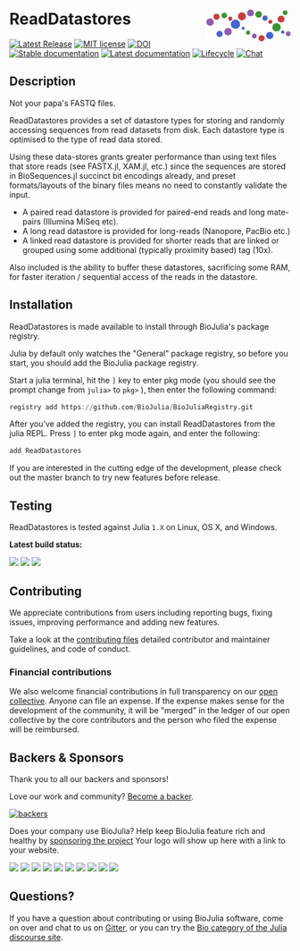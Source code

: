# <img src="./sticker.svg" width="30%" align="right" /> ReadDatastores

[![Latest Release](https://img.shields.io/github/release/BioJulia/ReadDatastores.jl.svg)](https://github.com/BioJulia/ReadDatastores.jl/releases/latest)
[![MIT license](https://img.shields.io/badge/license-MIT-green.svg)](https://github.com/BioJulia/ReadDatastores.jl/blob/master/LICENSE)
[![DOI](https://zenodo.org/badge/195041644.svg)](https://zenodo.org/badge/latestdoi/195041644)
[![Stable documentation](https://img.shields.io/badge/docs-stable-blue.svg)](https://biojulia.github.io/ReadDatastores.jl/stable)
[![Latest documentation](https://img.shields.io/badge/docs-dev-blue.svg)](https://biojulia.github.io/ReadDatastores.jl/latest/)
[![Lifecycle](https://www.repostatus.org/badges/latest/wip.svg)](https://www.repostatus.org/#wi)
[![Chat](https://img.shields.io/gitter/room/BioJulia/ReadDatastores.svg)](https://gitter.im/BioJulia/ReadDatastores.jl)


## Description

Not your papa's FASTQ files.

ReadDatastores provides a set of datastore types for storing and randomly accessing sequences
from read datasets from disk. Each datastore type is optimised to the type of read data stored.

Using these data-stores grants greater performance than using text files that
store reads (see FASTX.jl, XAM.jl, etc.)
since the sequences are stored in BioSequences.jl succinct bit encodings already,
and preset formats/layouts of the binary files means no need to constantly validate the input.

- A paired read datastore is provided for paired-end reads and long mate-pairs (Illumina MiSeq etc).
- A long read datastore is provided for long-reads (Nanopore, PacBio etc.)
- A linked read datastore is provided for shorter reads that are linked or grouped using some additional
  (typically proximity based) tag (10x).

Also included is the ability to buffer these datastores, sacrificing some RAM,
for faster iteration / sequential access of the reads in the datastore. 

## Installation

ReadDatastores is made available to install through BioJulia's package registry.

Julia by default only watches the "General" package registry, so before you start,
you should add the BioJulia package registry.

Start a julia terminal, hit the `]` key to enter pkg mode (you should see the
prompt change from `julia>` to `pkg>` ), then enter the following command:

```julia
registry add https://github.com/BioJulia/BioJuliaRegistry.git
```

After you've added the registry, you can install ReadDatastores from the julia
REPL. Press `]` to enter pkg mode again, and enter the following:

```julia
add ReadDatastores
```

If you are interested in the cutting edge of the development, please check out
the master branch to try new features before release.


## Testing

ReadDatastores is tested against Julia `1.X` on Linux, OS X, and Windows.

**Latest build status:**

![](https://github.com/BioJulia/ReadDatastores.jl/workflows/Unit%20testing/badge.svg)
![](https://github.com/BioJulia/ReadDatastores.jl/workflows/Documentation/badge.svg)
[![](https://codecov.io/gh/BioJulia/ReadDatastores.jl/branch/master/graph/badge.svg)](https://codecov.io/gh/BioJulia/ReadDatastores.jl)


## Contributing

We appreciate contributions from users including reporting bugs, fixing
issues, improving performance and adding new features.

Take a look at the [contributing files](https://github.com/BioJulia/Contributing)
detailed contributor and maintainer guidelines, and code of conduct.



### Financial contributions

We also welcome financial contributions in full transparency on our
[open collective](https://opencollective.com/biojulia).
Anyone can file an expense. If the expense makes sense for the development
of the community, it will be "merged" in the ledger of our open collective by
the core contributors and the person who filed the expense will be reimbursed.


## Backers & Sponsors

Thank you to all our backers and sponsors!

Love our work and community? [Become a backer](https://opencollective.com/biojulia#backer).

[![backers](https://opencollective.com/biojulia/backers.svg?width=890)](https://opencollective.com/biojulia#backers)

Does your company use BioJulia? Help keep BioJulia feature rich and healthy by
[sponsoring the project](https://opencollective.com/biojulia#sponsor)
Your logo will show up here with a link to your website.

[![](https://opencollective.com/biojulia/sponsor/0/avatar.svg)](https://opencollective.com/biojulia/sponsor/0/website)
[![](https://opencollective.com/biojulia/sponsor/1/avatar.svg)](https://opencollective.com/biojulia/sponsor/1/website)
[![](https://opencollective.com/biojulia/sponsor/2/avatar.svg)](https://opencollective.com/biojulia/sponsor/2/website)
[![](https://opencollective.com/biojulia/sponsor/3/avatar.svg)](https://opencollective.com/biojulia/sponsor/3/website)
[![](https://opencollective.com/biojulia/sponsor/4/avatar.svg)](https://opencollective.com/biojulia/sponsor/4/website)
[![](https://opencollective.com/biojulia/sponsor/5/avatar.svg)](https://opencollective.com/biojulia/sponsor/5/website)
[![](https://opencollective.com/biojulia/sponsor/6/avatar.svg)](https://opencollective.com/biojulia/sponsor/6/website)
[![](https://opencollective.com/biojulia/sponsor/7/avatar.svg)](https://opencollective.com/biojulia/sponsor/7/website)
[![](https://opencollective.com/biojulia/sponsor/8/avatar.svg)](https://opencollective.com/biojulia/sponsor/8/website)
[![](https://opencollective.com/biojulia/sponsor/9/avatar.svg)](https://opencollective.com/biojulia/sponsor/9/website)


## Questions?

If you have a question about contributing or using BioJulia software, come
on over and chat to us on [Gitter](https://gitter.im/BioJulia/General), or you can try the
[Bio category of the Julia discourse site](https://discourse.julialang.org/c/domain/bio).